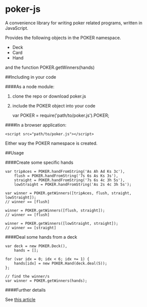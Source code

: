 poker-js
=============

A convenience library for writing poker related programs, written in JavaScript.

Provides the following objects in the POKER namespace.

- Deck
- Card
- Hand

and the function POKER.getWinners(hands)

##Including in your code

####As a node module:

1. clone the repo or download poker.js
2. include the POKER object into your code

    var POKER = require('path/to/poker.js').POKER;

####In a browser application:

    <script src="path/to/poker.js"></script>

Either way the POKER namespace is created.

##Usage

####Create some specific hands

    var tripAces = POKER.handFromString('As Ah Ad Ks 3c'),
        flush = POKER.handFromString('7s 6s As Ks 3s'),
        straight = POKER.handFromString('7s 6s 4c 3h 5s'),
        lowStraight = POKER.handFromString('As 2s 4c 3h 5s');

    var winner = POKER.getWinners([tripAces, flush, straight, lowStraight]);
    // winner == [flush]

    winner = POKER.getWinners([flush, straight]);
    // winner == [flush]

    winner = POKER.getWinners([lowStraight, straight]);
    // winner == [straight]

####Deal some hands from a deck

    var deck = new POKER.Deck(),
        hands = [];

    for (var idx = 0; idx < 6; idx += 1) {
        hands[idx] = new POKER.Hand(deck.deal(5));
    };

    // find the winner/s
    var winner = POKER.getWinners(hands);


####Further details

See [this article](http://www.webplay.in/articles/writing-a-poker-program-in-different-languages/)
